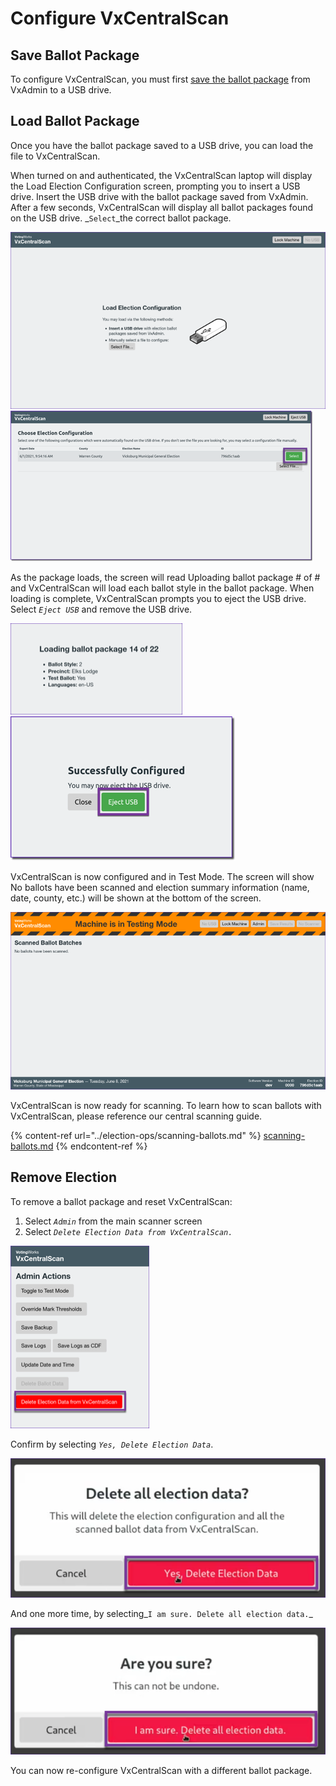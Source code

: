 # Configure VxCentralScan

## Save Ballot Package

To configure VxCentralScan, you must first [save the ballot package](save-ballot-package.md) from VxAdmin to a USB drive.&#x20;

## Load Ballot Package

Once you have the ballot package saved to a USB drive, you can load the file to VxCentralScan.

When turned on and authenticated, the VxCentralScan laptop will display the Load Election Configuration screen, prompting you to insert a USB drive. Insert the USB drive with the ballot package saved from VxAdmin. After a few seconds, VxCentralScan will display all ballot packages found on the USB drive. _`Select`_the correct ballot package.&#x20;

![Load election configuration](<../.gitbook/assets/VxCS Load Election Config.png>) ![Select ballot package](<../.gitbook/assets/select ballot package.png>)

As the package loads, the screen will read Uploading ballot package # of # and VxCentralScan will load each ballot style in the ballot package. When loading is complete, VxCentralScan prompts you to eject the USB drive. Select _`Eject USB`_ and remove the USB drive.

![Uploading ballot package](<../.gitbook/assets/VxCS Loading ballot package.png>) ![Successfully configured - eject USB](<../.gitbook/assets/successfully configured.png>)

VxCentralScan is now configured and in Test Mode. The screen will show No ballots have been scanned and election summary information (name, date, county, etc.) will be shown at the bottom of the screen.&#x20;

![VxCentralScan in test mode](<../.gitbook/assets/VxCS in Testing Mode no ballots scanned.png>)

VxCentralScan is now ready for scanning. To learn how to scan ballots with VxCentralScan, please reference our central scanning guide.

{% content-ref url="../election-ops/scanning-ballots.md" %}
[scanning-ballots.md](../election-ops/scanning-ballots.md)
{% endcontent-ref %}

## Remove Election

To remove a ballot package and reset VxCentralScan:

1. Select _`Admin`_ from the main scanner screen
2. Select _`Delete Election Data from VxCentralScan.`_

![Select Delete Election Data](<../.gitbook/assets/image (239).png>)

Confirm by selecting _`Yes, Delete Election Data`_.

![](<../.gitbook/assets/image (86).png>)

And one more time, by selecting_`I am sure. Delete all election data.`_

![](<../.gitbook/assets/image (121) (1).png>)

You can now re-configure VxCentralScan with a different ballot package.


